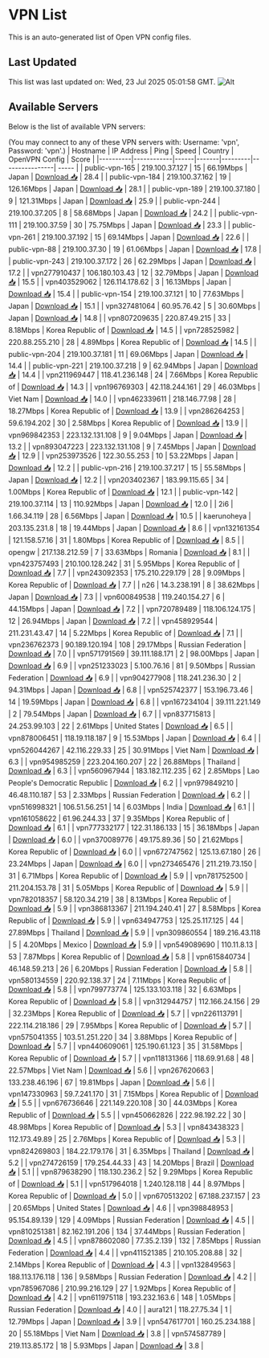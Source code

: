 # VPN List

This is an auto-generated list of Open VPN config files.

## Last Updated

This list was last updated on: Wed, 23 Jul 2025 05:01:58 GMT.
![Alt](https://repobeats.axiom.co/api/embed/186b98318ef1479477931607c1ad7d823f12451f.svg "Repobeats analytics image")

## Available Servers

Below is the list of available VPN servers:

(You may connect to any of these VPN servers with: Username: 'vpn', Password: 'vpn'.)
| Hostname | IP Address | Ping | Speed | Country | OpenVPN Config | Score |
|----------|------------|------|-------|---------|----------------| ----- |
| public-vpn-165 | 219.100.37.127 | 15 | 66.19Mbps | Japan | [Download 📥](./configs/server_0_JP.ovpn) | 28.4 |
| public-vpn-184 | 219.100.37.162 | 19 | 126.16Mbps | Japan | [Download 📥](./configs/server_1_JP.ovpn) | 28.1 |
| public-vpn-189 | 219.100.37.180 | 9 | 121.31Mbps | Japan | [Download 📥](./configs/server_2_JP.ovpn) | 25.9 |
| public-vpn-244 | 219.100.37.205 | 8 | 58.68Mbps | Japan | [Download 📥](./configs/server_3_JP.ovpn) | 24.2 |
| public-vpn-111 | 219.100.37.59 | 30 | 75.75Mbps | Japan | [Download 📥](./configs/server_4_JP.ovpn) | 23.3 |
| public-vpn-261 | 219.100.37.192 | 15 | 69.14Mbps | Japan | [Download 📥](./configs/server_5_JP.ovpn) | 22.6 |
| public-vpn-88 | 219.100.37.30 | 19 | 61.06Mbps | Japan | [Download 📥](./configs/server_6_JP.ovpn) | 17.8 |
| public-vpn-243 | 219.100.37.172 | 26 | 62.29Mbps | Japan | [Download 📥](./configs/server_7_JP.ovpn) | 17.2 |
| vpn277910437 | 106.180.103.43 | 12 | 32.79Mbps | Japan | [Download 📥](./configs/server_8_JP.ovpn) | 15.5 |
| vpn403529062 | 126.114.178.62 | 3 | 16.13Mbps | Japan | [Download 📥](./configs/server_9_JP.ovpn) | 15.4 |
| public-vpn-154 | 219.100.37.121 | 10 | 77.63Mbps | Japan | [Download 📥](./configs/server_10_JP.ovpn) | 15.1 |
| vpn327481064 | 60.95.76.42 | 5 | 30.60Mbps | Japan | [Download 📥](./configs/server_11_JP.ovpn) | 14.8 |
| vpn807209635 | 220.87.49.215 | 33 | 8.18Mbps | Korea Republic of | [Download 📥](./configs/server_12_KR.ovpn) | 14.5 |
| vpn728525982 | 220.88.255.210 | 28 | 4.89Mbps | Korea Republic of | [Download 📥](./configs/server_13_KR.ovpn) | 14.5 |
| public-vpn-204 | 219.100.37.181 | 11 | 69.06Mbps | Japan | [Download 📥](./configs/server_14_JP.ovpn) | 14.4 |
| public-vpn-221 | 219.100.37.218 | 9 | 62.94Mbps | Japan | [Download 📥](./configs/server_15_JP.ovpn) | 14.4 |
| vpn211969447 | 118.41.236.148 | 24 | 7.66Mbps | Korea Republic of | [Download 📥](./configs/server_16_KR.ovpn) | 14.3 |
| vpn196769303 | 42.118.244.161 | 29 | 46.03Mbps | Viet Nam | [Download 📥](./configs/server_17_VN.ovpn) | 14.0 |
| vpn462339611 | 218.146.77.98 | 28 | 18.27Mbps | Korea Republic of | [Download 📥](./configs/server_18_KR.ovpn) | 13.9 |
| vpn286264253 | 59.6.194.202 | 30 | 2.58Mbps | Korea Republic of | [Download 📥](./configs/server_19_KR.ovpn) | 13.9 |
| vpn969842353 | 223.132.131.108 | 9 | 9.04Mbps | Japan | [Download 📥](./configs/server_20_JP.ovpn) | 13.2 |
| vpn893047223 | 223.132.131.108 | 9 | 7.45Mbps | Japan | [Download 📥](./configs/server_21_JP.ovpn) | 12.9 |
| vpn253973526 | 122.30.55.253 | 10 | 53.22Mbps | Japan | [Download 📥](./configs/server_22_JP.ovpn) | 12.2 |
| public-vpn-216 | 219.100.37.217 | 15 | 55.58Mbps | Japan | [Download 📥](./configs/server_23_JP.ovpn) | 12.2 |
| vpn203402367 | 183.99.115.65 | 34 | 1.00Mbps | Korea Republic of | [Download 📥](./configs/server_24_KR.ovpn) | 12.1 |
| public-vpn-142 | 219.100.37.114 | 13 | 110.92Mbps | Japan | [Download 📥](./configs/server_25_JP.ovpn) | 12.0 |
| 2i6 | 1.66.34.119 | 28 | 6.56Mbps | Japan | [Download 📥](./configs/server_26_JP.ovpn) | 10.5 |
| kaerunoheya | 203.135.231.8 | 18 | 19.44Mbps | Japan | [Download 📥](./configs/server_27_JP.ovpn) | 8.6 |
| vpn132161354 | 121.158.57.16 | 31 | 1.80Mbps | Korea Republic of | [Download 📥](./configs/server_28_KR.ovpn) | 8.5 |
| opengw | 217.138.212.59 | 7 | 33.63Mbps | Romania | [Download 📥](./configs/server_29_RO.ovpn) | 8.1 |
| vpn423757493 | 210.100.128.242 | 31 | 5.95Mbps | Korea Republic of | [Download 📥](./configs/server_30_KR.ovpn) | 7.7 |
| vpn243092353 | 175.210.229.179 | 28 | 9.09Mbps | Korea Republic of | [Download 📥](./configs/server_31_KR.ovpn) | 7.7 |
| n26 | 14.3.238.191 | 8 | 38.62Mbps | Japan | [Download 📥](./configs/server_32_JP.ovpn) | 7.3 |
| vpn600849538 | 119.240.154.27 | 6 | 44.15Mbps | Japan | [Download 📥](./configs/server_33_JP.ovpn) | 7.2 |
| vpn720789489 | 118.106.124.175 | 12 | 26.94Mbps | Japan | [Download 📥](./configs/server_34_JP.ovpn) | 7.2 |
| vpn458929544 | 211.231.43.47 | 14 | 5.22Mbps | Korea Republic of | [Download 📥](./configs/server_35_KR.ovpn) | 7.1 |
| vpn236762373 | 90.189.120.194 | 108 | 29.17Mbps | Russian Federation | [Download 📥](./configs/server_36_RU.ovpn) | 7.0 |
| vpn571791569 | 39.111.188.171 | 2 | 98.00Mbps | Japan | [Download 📥](./configs/server_37_JP.ovpn) | 6.9 |
| vpn251233023 | 5.100.76.16 | 81 | 9.50Mbps | Russian Federation | [Download 📥](./configs/server_38_RU.ovpn) | 6.9 |
| vpn904277908 | 118.241.236.30 | 2 | 94.31Mbps | Japan | [Download 📥](./configs/server_39_JP.ovpn) | 6.8 |
| vpn525742377 | 153.196.73.46 | 14 | 19.59Mbps | Japan | [Download 📥](./configs/server_40_JP.ovpn) | 6.8 |
| vpn167234104 | 39.111.221.149 | 2 | 79.54Mbps | Japan | [Download 📥](./configs/server_41_JP.ovpn) | 6.7 |
| vpn837715813 | 24.253.99.103 | 22 | 2.61Mbps | United States | [Download 📥](./configs/server_42_US.ovpn) | 6.5 |
| vpn878006451 | 118.19.118.187 | 9 | 15.53Mbps | Japan | [Download 📥](./configs/server_43_JP.ovpn) | 6.4 |
| vpn526044267 | 42.116.229.33 | 25 | 30.91Mbps | Viet Nam | [Download 📥](./configs/server_44_VN.ovpn) | 6.3 |
| vpn954985259 | 223.204.160.207 | 22 | 26.88Mbps | Thailand | [Download 📥](./configs/server_45_TH.ovpn) | 6.3 |
| vpn560967944 | 183.182.112.235 | 62 | 2.85Mbps | Lao People's Democratic Republic | [Download 📥](./configs/server_46_LA.ovpn) | 6.2 |
| vpn979849210 | 46.48.110.187 | 53 | 2.33Mbps | Russian Federation | [Download 📥](./configs/server_47_RU.ovpn) | 6.2 |
| vpn516998321 | 106.51.56.251 | 14 | 6.03Mbps | India | [Download 📥](./configs/server_48_IN.ovpn) | 6.1 |
| vpn161058622 | 61.96.244.33 | 37 | 9.35Mbps | Korea Republic of | [Download 📥](./configs/server_49_KR.ovpn) | 6.1 |
| vpn777332177 | 122.31.186.133 | 15 | 36.18Mbps | Japan | [Download 📥](./configs/server_50_JP.ovpn) | 6.0 |
| vpn370089776 | 49.175.89.36 | 50 | 21.62Mbps | Korea Republic of | [Download 📥](./configs/server_51_KR.ovpn) | 6.0 |
| vpn672747562 | 125.13.67.180 | 26 | 23.24Mbps | Japan | [Download 📥](./configs/server_52_JP.ovpn) | 6.0 |
| vpn273465476 | 211.219.73.150 | 31 | 6.71Mbps | Korea Republic of | [Download 📥](./configs/server_53_KR.ovpn) | 5.9 |
| vpn781752500 | 211.204.153.78 | 31 | 5.05Mbps | Korea Republic of | [Download 📥](./configs/server_54_KR.ovpn) | 5.9 |
| vpn782018357 | 58.120.34.219 | 38 | 8.13Mbps | Korea Republic of | [Download 📥](./configs/server_55_KR.ovpn) | 5.9 |
| vpn386813367 | 211.194.240.41 | 27 | 8.58Mbps | Korea Republic of | [Download 📥](./configs/server_56_KR.ovpn) | 5.9 |
| vpn634947753 | 125.25.117.125 | 44 | 27.89Mbps | Thailand | [Download 📥](./configs/server_57_TH.ovpn) | 5.9 |
| vpn309860554 | 189.216.43.118 | 5 | 4.20Mbps | Mexico | [Download 📥](./configs/server_58_MX.ovpn) | 5.9 |
| vpn549089690 | 110.11.8.13 | 53 | 7.87Mbps | Korea Republic of | [Download 📥](./configs/server_59_KR.ovpn) | 5.8 |
| vpn615840734 | 46.148.59.213 | 26 | 6.20Mbps | Russian Federation | [Download 📥](./configs/server_60_RU.ovpn) | 5.8 |
| vpn580134559 | 220.92.138.37 | 24 | 7.11Mbps | Korea Republic of | [Download 📥](./configs/server_61_KR.ovpn) | 5.8 |
| vpn799773774 | 125.133.103.118 | 32 | 6.63Mbps | Korea Republic of | [Download 📥](./configs/server_62_KR.ovpn) | 5.8 |
| vpn312944757 | 112.166.24.156 | 29 | 32.23Mbps | Korea Republic of | [Download 📥](./configs/server_63_KR.ovpn) | 5.7 |
| vpn226113791 | 222.114.218.186 | 29 | 7.95Mbps | Korea Republic of | [Download 📥](./configs/server_64_KR.ovpn) | 5.7 |
| vpn575041355 | 103.51.251.220 | 34 | 3.88Mbps | Korea Republic of | [Download 📥](./configs/server_65_KR.ovpn) | 5.7 |
| vpn440609061 | 125.190.61.123 | 35 | 31.58Mbps | Korea Republic of | [Download 📥](./configs/server_66_KR.ovpn) | 5.7 |
| vpn118131366 | 118.69.91.68 | 48 | 22.57Mbps | Viet Nam | [Download 📥](./configs/server_67_VN.ovpn) | 5.6 |
| vpn267620663 | 133.238.46.196 | 67 | 19.81Mbps | Japan | [Download 📥](./configs/server_68_JP.ovpn) | 5.6 |
| vpn147330963 | 59.7.241.170 | 31 | 7.15Mbps | Korea Republic of | [Download 📥](./configs/server_69_KR.ovpn) | 5.5 |
| vpn676736646 | 221.149.220.108 | 30 | 44.03Mbps | Korea Republic of | [Download 📥](./configs/server_70_KR.ovpn) | 5.5 |
| vpn450662826 | 222.98.192.22 | 30 | 48.98Mbps | Korea Republic of | [Download 📥](./configs/server_71_KR.ovpn) | 5.3 |
| vpn843438323 | 112.173.49.89 | 25 | 2.76Mbps | Korea Republic of | [Download 📥](./configs/server_72_KR.ovpn) | 5.3 |
| vpn824269803 | 184.22.179.176 | 31 | 6.35Mbps | Thailand | [Download 📥](./configs/server_73_TH.ovpn) | 5.2 |
| vpn274726159 | 179.254.44.33 | 43 | 14.20Mbps | Brazil | [Download 📥](./configs/server_74_BR.ovpn) | 5.1 |
| vpn879638290 | 118.130.236.2 | 52 | 9.29Mbps | Korea Republic of | [Download 📥](./configs/server_75_KR.ovpn) | 5.1 |
| vpn517964018 | 1.240.128.118 | 44 | 8.97Mbps | Korea Republic of | [Download 📥](./configs/server_76_KR.ovpn) | 5.0 |
| vpn670513202 | 67.188.237.157 | 23 | 20.65Mbps | United States | [Download 📥](./configs/server_77_US.ovpn) | 4.6 |
| vpn398848953 | 95.154.89.139 | 129 | 4.09Mbps | Russian Federation | [Download 📥](./configs/server_78_RU.ovpn) | 4.5 |
| vpn810251381 | 82.162.191.206 | 134 | 37.44Mbps | Russian Federation | [Download 📥](./configs/server_79_RU.ovpn) | 4.5 |
| vpn878602080 | 77.35.2.139 | 132 | 7.85Mbps | Russian Federation | [Download 📥](./configs/server_80_RU.ovpn) | 4.4 |
| vpn411521385 | 210.105.208.88 | 32 | 2.14Mbps | Korea Republic of | [Download 📥](./configs/server_81_KR.ovpn) | 4.3 |
| vpn132849563 | 188.113.176.118 | 136 | 9.58Mbps | Russian Federation | [Download 📥](./configs/server_82_RU.ovpn) | 4.2 |
| vpn785967086 | 210.99.216.129 | 27 | 1.92Mbps | Korea Republic of | [Download 📥](./configs/server_83_KR.ovpn) | 4.2 |
| vpn611975118 | 193.232.163.6 | 148 | 1.05Mbps | Russian Federation | [Download 📥](./configs/server_84_RU.ovpn) | 4.0 |
| aura121 | 118.27.75.34 | 1 | 12.79Mbps | Japan | [Download 📥](./configs/server_85_JP.ovpn) | 3.9 |
| vpn547617701 | 160.25.234.188 | 20 | 55.18Mbps | Viet Nam | [Download 📥](./configs/server_86_VN.ovpn) | 3.8 |
| vpn574587789 | 219.113.85.172 | 18 | 5.93Mbps | Japan | [Download 📥](./configs/server_87_JP.ovpn) | 3.8 |
